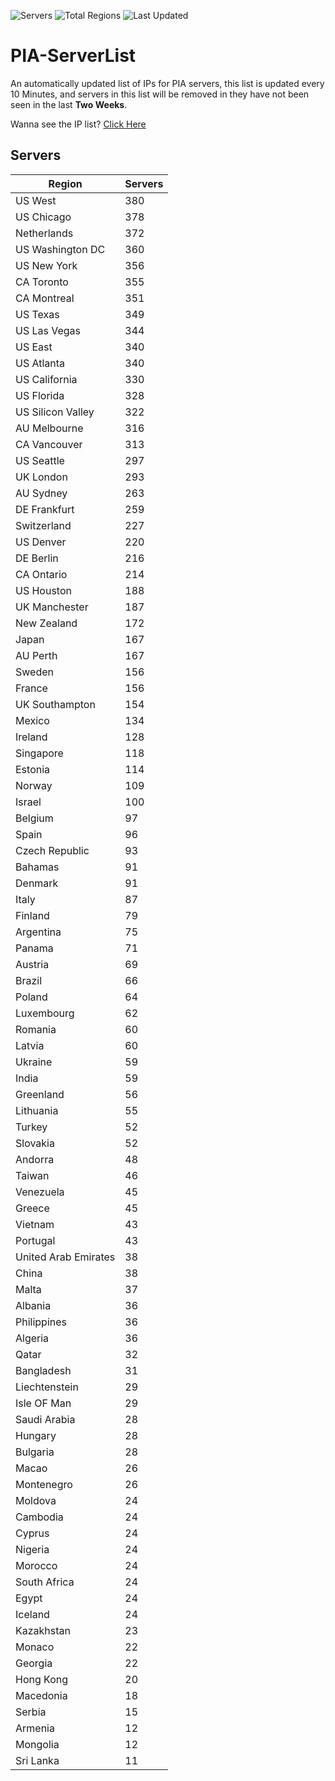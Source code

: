 ![Servers](https://img.shields.io/badge/Servers-12,162-darkgreen)
![Total Regions](https://img.shields.io/badge/Total_Regions-97-darkgreen)
![Last Updated](https://img.shields.io/badge/Last_Updated-December_16_2024_00:31_EST-darkgreen)

# PIA-ServerList
An automatically updated list of IPs for PIA servers, this list is updated every 10 Minutes, and servers in this list will be removed in they have not been seen in the last **Two Weeks**.

Wanna see the IP list? [Click Here](./servers.json)

## Servers
| Region               | Servers |
|----------------------|---------|
| US West | 380 |
| US Chicago | 378 |
| Netherlands | 372 |
| US Washington DC | 360 |
| US New York | 356 |
| CA Toronto | 355 |
| CA Montreal | 351 |
| US Texas | 349 |
| US Las Vegas | 344 |
| US East | 340 |
| US Atlanta | 340 |
| US California | 330 |
| US Florida | 328 |
| US Silicon Valley | 322 |
| AU Melbourne | 316 |
| CA Vancouver | 313 |
| US Seattle | 297 |
| UK London | 293 |
| AU Sydney | 263 |
| DE Frankfurt | 259 |
| Switzerland | 227 |
| US Denver | 220 |
| DE Berlin | 216 |
| CA Ontario | 214 |
| US Houston | 188 |
| UK Manchester | 187 |
| New Zealand | 172 |
| Japan | 167 |
| AU Perth | 167 |
| Sweden | 156 |
| France | 156 |
| UK Southampton | 154 |
| Mexico | 134 |
| Ireland | 128 |
| Singapore | 118 |
| Estonia | 114 |
| Norway | 109 |
| Israel | 100 |
| Belgium | 97 |
| Spain | 96 |
| Czech Republic | 93 |
| Bahamas | 91 |
| Denmark | 91 |
| Italy | 87 |
| Finland | 79 |
| Argentina | 75 |
| Panama | 71 |
| Austria | 69 |
| Brazil | 66 |
| Poland | 64 |
| Luxembourg | 62 |
| Romania | 60 |
| Latvia | 60 |
| Ukraine | 59 |
| India | 59 |
| Greenland | 56 |
| Lithuania | 55 |
| Turkey | 52 |
| Slovakia | 52 |
| Andorra | 48 |
| Taiwan | 46 |
| Venezuela | 45 |
| Greece | 45 |
| Vietnam | 43 |
| Portugal | 43 |
| United Arab Emirates | 38 |
| China | 38 |
| Malta | 37 |
| Albania | 36 |
| Philippines | 36 |
| Algeria | 36 |
| Qatar | 32 |
| Bangladesh | 31 |
| Liechtenstein | 29 |
| Isle OF Man | 29 |
| Saudi Arabia | 28 |
| Hungary | 28 |
| Bulgaria | 28 |
| Macao | 26 |
| Montenegro | 26 |
| Moldova | 24 |
| Cambodia | 24 |
| Cyprus | 24 |
| Nigeria | 24 |
| Morocco | 24 |
| South Africa | 24 |
| Egypt | 24 |
| Iceland | 24 |
| Kazakhstan | 23 |
| Monaco | 22 |
| Georgia | 22 |
| Hong Kong | 20 |
| Macedonia | 18 |
| Serbia | 15 |
| Armenia | 12 |
| Mongolia | 12 |
| Sri Lanka | 11 |